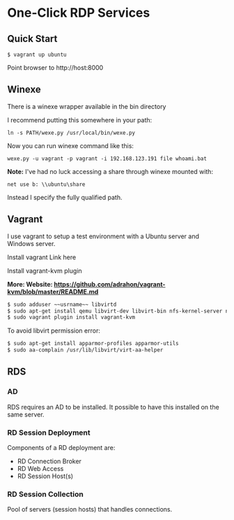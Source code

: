 # One-Click RDP Services

## Quick Start

```
$ vagrant up ubuntu
```

Point browser to http://host:8000

## Winexe

There is a winexe wrapper available in the bin directory

I recommend putting this somewhere in your path:

```
ln -s PATH/wexe.py /usr/local/bin/wexe.py
```

Now you can run winexe command like this:
```
wexe.py -u vagrant -p vagrant -i 192.168.123.191 file whoami.bat
```


**Note:** I've had no luck accessing a share through winexe mounted
  with:
```
net use b: \\ubuntu\share
```
Instead I specify the fully qualified path.

## Vagrant

I use vagrant to setup a test environment with a Ubuntu server and
Windows server.

Install vagrant
Link here

Install vagrant-kvm plugin

**More: Website: https://github.com/adrahon/vagrant-kvm/blob/master/README.md**
```bash
$ sudo adduser ~~usrname~~ libvirtd
$ sudo apt-get install qemu libvirt-dev libvirt-bin nfs-kernel-server nfs-common build-essential redir
$ sudo vagrant plugin install vagrant-kvm
```

To avoid libvirt permission error:
```bash
$ sudo apt-get install apparmor-profiles apparmor-utils
$ sudo aa-complain /usr/lib/libvirt/virt-aa-helper
```

## RDS

### AD

RDS requires an AD to be installed. It possible to have this installed
on the same server.

### RD Session Deployment

Components of a RD deployment are:
* RD Connection Broker
* RD Web Access
* RD Session Host(s)

### RD Session Collection

Pool of servers (session hosts) that handles connections.
